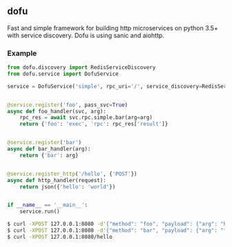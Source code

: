 ## dofu
Fast and simple framework for building http microservices on python 3.5+ with service discovery. Dofu is using sanic and aiohttp.

### Example
```python
from dofu.discovery import RedisServiceDiscovery
from dofu.service import DofuService

service = DofuService('simple', rpc_uri='/', service_discovery=RedisServiceDiscovery())


@service.register('foo', pass_svc=True)
async def foo_handler(svc, arg):
    rpc_res = await svc.rpc.simple.bar(arg=arg)
    return {'foo': 'exec', 'rpc': rpc_res['result']}


@service.register('bar')
async def bar_handler(arg):
    return {'bar': arg}


@service.register_http('/hello', {'POST'})
async def http_handler(request):
    return json({'hello': 'world'})


if __name__ == '__main__':
    service.run()

```

```sh
$ curl -XPOST 127.0.0.1:8080 -d'{"method": "foo", "payload": {"arg": "hello!"}}'
$ curl -XPOST 127.0.0.1:8080 -d'{"method": "bar", "payload": {"arg": "foobar"}}'
$ curl -XPOST 127.0.0.1:8080/hello
```
